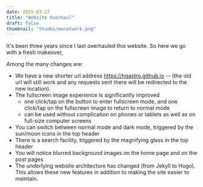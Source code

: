 ```yaml
---
date: 2025-03-27
title: "Website Overhaul"
draft: false
thumbnail: "thumbs/menatwork.png"
---
```


It's been three years since I last overhauled this website.  So here we go with a fresh makeover,
<!--more-->
Among the many changes are:
- We have a new shorter url address https://hgastro.github.io -- (the old url will still work and any requests sent there will be redirected to the new location).
- The fullscreen image experience is significantly improved
    - one click/tap on the button to enter fullscreen mode, and one click/tap on the fullscreen image to return to normal mode
    - can be used without complication on phones or tablets as well as on full-size computer screens
- You can switch between normal mode and dark mode, triggered by the sun/moon icons in the top header
- There is a search facility, triggered by the magnifying glass in the top header
- You will notice blurred background images on the home page and on the post pages
- The underlying website architecture has changed (from Jekyll to Hugo). This allows these new features in addition to making the site easier to maintain.

